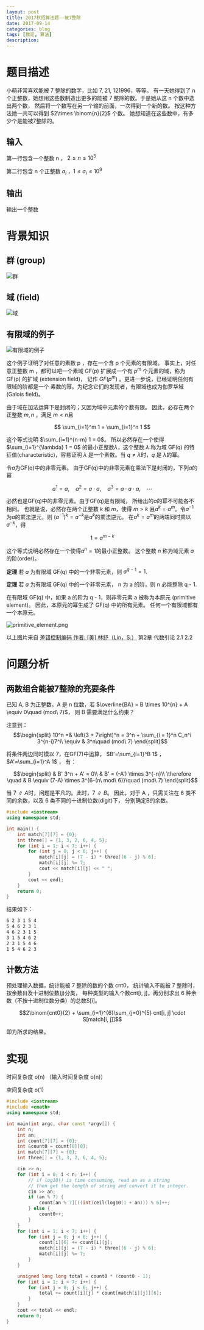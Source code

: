```yaml
---
layout: post
title: 2017秋招算法题——被7整除
date: 2017-09-14
categories: blog
tags: [数论, 算法]
description: 
---
```



# 题目描述

小萌非常喜欢能被 7 整除的数字，比如 7, 21, 121996，等等。
有一天她得到了 n 个正整数，她想用这些数制造出更多的能被
7 整除的数。于是她从这 n 个数中选出两个数，
然后将一个数写在另一个输的前面，一次得到一个新的数。
按这种方法她一共可以得到 $2\times \binom{n}{2}$ 个数。
她想知道在这些数中，有多少个是能被7整除的。

## 输入

第一行包含一个整数 n ， $2 \le n \le 10^5$

第二行包含 n 个正整数 $a_i$ ，$1 \le a_i \le 10^9$

## 输出

输出一个整数

# 背景知识

## 群 (group)

![群](https://raw.githubusercontent.com/SimonFang1/SimonFang1.github.io/master/img/blog/group_def.png)

## 域 (field)

![域](https://raw.githubusercontent.com/SimonFang1/SimonFang1.github.io/master/img/blog/field_def.png)


## 有限域的例子

![有限域的例子](https://raw.githubusercontent.com/SimonFang1/SimonFang1.github.io/master/img/blog/GF_7.png)

这个例子证明了对任意的素数 p ，存在一个含 p 个元素的有限域。
事实上，对任意正整数 m ，都可以吧一个素域 GF(p) 扩展成一个有
$p^m$ 个元素的域，称为 GF(p) 的扩域 (extension field)，
记作 $GF(p^m)$ 。更进一步说，已经证明任何有限域的阶都是一个
素数的幂。为纪念它们的发现者，有限域也成为伽罗华域 (Galois field)。


由于域在加法运算下是封闭的；又因为域中元素的个数有限。
因此，必存在两个正整数 $m, n$ ，满足 $m < n$且

$$
\sum_{i=1}^m 1 = \sum_{i=1}^n 1
$$

这个等式说明 $\sum_{i=1}^{n-m} 1 = 0$。
所以必然存在一个使得 $\sum_{i=1}^{\lambda} 1 = 0$
的最小正整数$\lambda$，这个整数 $\lambda$ 称为域
GF(q) 的特征值(characteristic)，容易证明 $\lambda$
是一个素数。当 $q \ne \lambda$时，$q$ 是 $\lambda$的幂。

令$a$为GF(q)中的非零元素。
由于GF(q)中的非零元素在乘法下是封闭的，下列$a$的幂

$$a^1 = a,\quad a^2=a\cdot a,\quad a^3=a\cdot a\cdot a,\quad \cdots$$

必然也是GF(q)中的非零元素。由于GF(q)是有限域，
所给出的$a$的幂不可能各不相同。
也就是说，必然存在两个正整数 $k$ 和 $m$，使得 $m > k$
且$a^k=a^m$。令$a^{-1}$为$a$的乘法逆元，则
$\left(a^{-1}\right)^k=a^{-k}$是$a^k$的乘法逆元。
在$a^k=a^m$的两端同时乘以$a^{-k}$，得

$$
1=a^{m-k}
$$

这个等式说明必然存在一个使得$a^n=1$的最小正整数。
这个整数 $n$ 称为域元素 $a$ 的阶(order)。

**定理** 若 $a$ 为有限域 GF(q) 中的一个非零元素，则
$a^{q-1}=1$.


**定理** 若 $a$ 为有限域 GF(q) 中的一个非零元素，
n 为 a 的阶，则 n 必能整除 q - 1.

在有限域 GF(q) 中，如果 a 的阶为 q - 1，则非零元素
a 被称为本原元 (primitive element)。
因此，本原元的幂生成了 GF(q) 中的所有元素。
任何一个有限域都有一个本原元。

![primitive_element.png](https://raw.githubusercontent.com/SimonFang1/SimonFang1.github.io/master/img/blog/primitive_element.png)

以上图片来自 [差错控制编码 作者: [美] 林舒（Lin，S.）](https://book.douban.com/subject/2145366/) 第2章 代数引论 2.1 2.2

# 问题分析

## 两数组合能被7整除的充要条件

已知 A, B 为正整数，A 是 n 位数，若
$\overline{BA} = B \times 10^{n} + A \equiv 0\quad (mod\ 7)$，
则 B 需要满足什么约束？

注意到：
$$\begin{split}
10^n =& \left(3 + 7\right)^n = 3^n + \sum_{i = 1}^n C_n^i 3^{n-i}7^i\
\equiv & 3^n\quad (mod\ 7)
\end{split}$$

将条件两边同时模以 7，在GF(7)中运算，
$B'=\sum_{i=1}^B 1$ ，
$A'=\sum_{i=1}^A 1$ ，
有：

$$\begin{split}
& B' 3^n + A' = 0\\
& B' = (-A') \times  3^{-n}\\
\therefore \quad & B \equiv (7-A) \times 3^{6-(n\ mod\ 6)}\quad (mod\ 7)
\end{split}$$


当 $7\ \|\ A$时，问题是平凡的。此时，$7\ \|\ B$。
因此，对于 A ，只需关注在 6 类不同的余数，以及 6 类不同的十进制位数(digit)下，
分别确定B的余数。

```c++
#include <iostream>
using namespace std;

int main() {
	int match[7][7] = {0};
	int three[] = {1, 3, 2, 6, 4, 5};
	for (int i = 1; i < 7; i++) {
		for (int j = 0; j < 6; j++) {
			match[i][j] = (7 - i) * three[(6 - j) % 6];
			match[i][j] %= 7;
			cout << match[i][j] << " ";
		}
		cout << endl;
	}
	return 0;
}
```
结果如下：
```bash
6 2 3 1 5 4
5 4 6 2 3 1
4 6 2 3 1 5
3 1 5 4 6 2
2 3 1 5 4 6
1 5 4 6 2 3
```

## 计数方法

预处理输入数据，统计能被 7 整除的数的个数 cnt0，
统计输入不能被 7 整除时，按余数(i)及十进制位数(j)分类，
每种类型的输入个数cnt[i, j]，再分别求出 6 种余数（不按十进制位数分类）的总数S[i]。

$$2\binom{cnt0}{2} + \sum_{i=1}^{6}\sum_{j=0}^{5} cnt[i, j] \cdot S[match[i, j]]$$

即为所求的结果。


# 实现

时间复杂度 o(n) （输入时间复杂度 o(n)）

空间复杂度 o(1)

```c++
#include <iostream>
#include <cmath>
using namespace std;

int main(int argc, char const *argv[]) {
	int n;
	int an;
	int count[7][7] = {0};
	int &count0 = count[0][0];
	int match[7][7] = {0};
	int three[] = {1, 3, 2, 6, 4, 5};

	cin >> n;
	for (int i = 0; i < n; i++) {
		// if log10() is time consuming, read an as a string
		// then get the length of string and convert it to integer.
		cin >> an;
		if (an % 7) {
			count[an % 7][((int)ceil(log10(1 + an))) % 6]++;
		} else {
			count0++;
		}
	}
	for (int i = 1; i < 7; i++) {
		for (int j = 0; j < 6; j++) {
			count[i][6] += count[i][j];
			match[i][j] = (7 - i) * three[(6 - j) % 6];
			match[i][j] %= 7;
		}
	}

	unsigned long long total = count0 * (count0 - 1);
	for (int i = 1; i < 7; i++) {
		for (int j = 0; j < 6; j++) {
			total += count[i][j] * count[match[i][j]][6];
		}
	}
	cout << total << endl;
	return 0;
}
```

